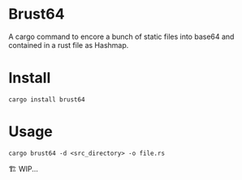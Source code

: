 # Brust64

A cargo command to encore a bunch of static files into base64 and contained in a rust file as Hashmap.

# Install

```
cargo install brust64
```

# Usage

```
cargo brust64 -d <src_directory> -o file.rs
```

🏗 WIP...